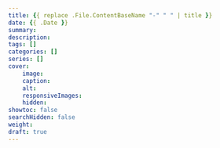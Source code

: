```yaml
---
title: {{ replace .File.ContentBaseName "-" " " | title }}
date: {{ .Date }}
summary: 
description:
tags: []
categories: []
series: []
cover:
    image:
    caption:
    alt:
    responsiveImages:
    hidden:
showtoc: false
searchHidden: false
weight: 
draft: true
---
```

